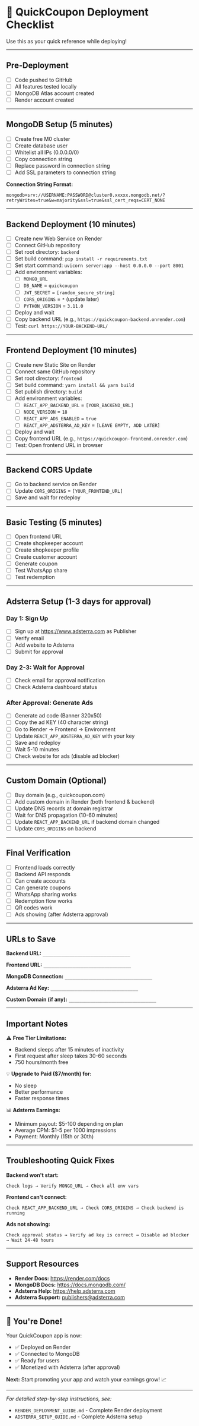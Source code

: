 # 🚀 QuickCoupon Deployment Checklist

Use this as your quick reference while deploying!

---

## Pre-Deployment

- [ ] Code pushed to GitHub
- [ ] All features tested locally
- [ ] MongoDB Atlas account created
- [ ] Render account created

---

## MongoDB Setup (5 minutes)

- [ ] Create free M0 cluster
- [ ] Create database user
- [ ] Whitelist all IPs (0.0.0.0/0)
- [ ] Copy connection string
- [ ] Replace password in connection string
- [ ] Add SSL parameters to connection string

**Connection String Format:**
```
mongodb+srv://USERNAME:PASSWORD@cluster0.xxxxx.mongodb.net/?retryWrites=true&w=majority&ssl=true&ssl_cert_reqs=CERT_NONE
```

---

## Backend Deployment (10 minutes)

- [ ] Create new Web Service on Render
- [ ] Connect GitHub repository
- [ ] Set root directory: `backend`
- [ ] Set build command: `pip install -r requirements.txt`
- [ ] Set start command: `uvicorn server:app --host 0.0.0.0 --port 8001`
- [ ] Add environment variables:
  - [ ] `MONGO_URL`
  - [ ] `DB_NAME` = `quickcoupon`
  - [ ] `JWT_SECRET` = `[random_secure_string]`
  - [ ] `CORS_ORIGINS` = `*` (update later)
  - [ ] `PYTHON_VERSION` = `3.11.0`
- [ ] Deploy and wait
- [ ] Copy backend URL (e.g., `https://quickcoupon-backend.onrender.com`)
- [ ] Test: `curl https://YOUR-BACKEND-URL/`

---

## Frontend Deployment (10 minutes)

- [ ] Create new Static Site on Render
- [ ] Connect same GitHub repository
- [ ] Set root directory: `frontend`
- [ ] Set build command: `yarn install && yarn build`
- [ ] Set publish directory: `build`
- [ ] Add environment variables:
  - [ ] `REACT_APP_BACKEND_URL` = `[YOUR_BACKEND_URL]`
  - [ ] `NODE_VERSION` = `18`
  - [ ] `REACT_APP_ADS_ENABLED` = `true`
  - [ ] `REACT_APP_ADSTERRA_AD_KEY` = `[LEAVE EMPTY, ADD LATER]`
- [ ] Deploy and wait
- [ ] Copy frontend URL (e.g., `https://quickcoupon-frontend.onrender.com`)
- [ ] Test: Open frontend URL in browser

---

## Backend CORS Update

- [ ] Go to backend service on Render
- [ ] Update `CORS_ORIGINS` = `[YOUR_FRONTEND_URL]`
- [ ] Save and wait for redeploy

---

## Basic Testing (5 minutes)

- [ ] Open frontend URL
- [ ] Create shopkeeper account
- [ ] Create shopkeeper profile
- [ ] Create customer account
- [ ] Generate coupon
- [ ] Test WhatsApp share
- [ ] Test redemption

---

## Adsterra Setup (1-3 days for approval)

### Day 1: Sign Up
- [ ] Sign up at https://www.adsterra.com as Publisher
- [ ] Verify email
- [ ] Add website to Adsterra
- [ ] Submit for approval

### Day 2-3: Wait for Approval
- [ ] Check email for approval notification
- [ ] Check Adsterra dashboard status

### After Approval: Generate Ads
- [ ] Generate ad code (Banner 320x50)
- [ ] Copy the ad KEY (40 character string)
- [ ] Go to Render → Frontend → Environment
- [ ] Update `REACT_APP_ADSTERRA_AD_KEY` with your key
- [ ] Save and redeploy
- [ ] Wait 5-10 minutes
- [ ] Check website for ads (disable ad blocker)

---

## Custom Domain (Optional)

- [ ] Buy domain (e.g., quickcoupon.com)
- [ ] Add custom domain in Render (both frontend & backend)
- [ ] Update DNS records at domain registrar
- [ ] Wait for DNS propagation (10-60 minutes)
- [ ] Update `REACT_APP_BACKEND_URL` if backend domain changed
- [ ] Update `CORS_ORIGINS` on backend

---

## Final Verification

- [ ] Frontend loads correctly
- [ ] Backend API responds
- [ ] Can create accounts
- [ ] Can generate coupons
- [ ] WhatsApp sharing works
- [ ] Redemption flow works
- [ ] QR codes work
- [ ] Ads showing (after Adsterra approval)

---

## URLs to Save

**Backend URL:** `_________________________________`

**Frontend URL:** `_________________________________`

**MongoDB Connection:** `_________________________________`

**Adsterra Ad Key:** `_________________________________`

**Custom Domain (if any):** `_________________________________`

---

## Important Notes

⚠️ **Free Tier Limitations:**
- Backend sleeps after 15 minutes of inactivity
- First request after sleep takes 30-60 seconds
- 750 hours/month free

💡 **Upgrade to Paid ($7/month) for:**
- No sleep
- Better performance
- Faster response times

📊 **Adsterra Earnings:**
- Minimum payout: $5-100 depending on plan
- Average CPM: $1-5 per 1000 impressions
- Payment: Monthly (15th or 30th)

---

## Troubleshooting Quick Fixes

**Backend won't start:**
```
Check logs → Verify MONGO_URL → Check all env vars
```

**Frontend can't connect:**
```
Check REACT_APP_BACKEND_URL → Check CORS_ORIGINS → Check backend is running
```

**Ads not showing:**
```
Check approval status → Verify ad key is correct → Disable ad blocker → Wait 24-48 hours
```

---

## Support Resources

- **Render Docs:** https://render.com/docs
- **MongoDB Docs:** https://docs.mongodb.com/
- **Adsterra Help:** https://help.adsterra.com
- **Adsterra Support:** publishers@adsterra.com

---

## 🎉 You're Done!

Your QuickCoupon app is now:
- ✅ Deployed on Render
- ✅ Connected to MongoDB
- ✅ Ready for users
- ✅ Monetized with Adsterra (after approval)

**Next:** Start promoting your app and watch your earnings grow! 📈

---

*For detailed step-by-step instructions, see:*
- `RENDER_DEPLOYMENT_GUIDE.md` - Complete Render deployment
- `ADSTERRA_SETUP_GUIDE.md` - Complete Adsterra setup
